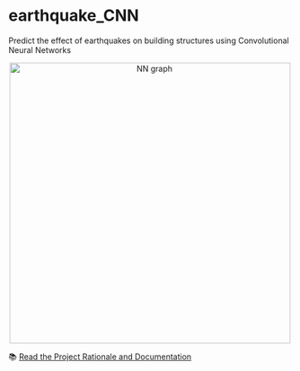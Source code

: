 # earthquake_CNN

Predict the effect of earthquakes on building structures using Convolutional Neural Networks

<p align="center">
  <img src="Decodder/results/graph_decoder.png" alt="NN graph" width="500"/>
</p>

📚 [Read the Project Rationale and Documentation](https://earthquake-cnn.readthedocs.io)






